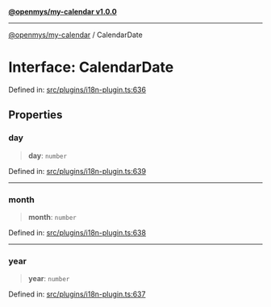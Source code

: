 [**@openmys/my-calendar v1.0.0**](../README.md)

***

[@openmys/my-calendar](../globals.md) / CalendarDate

# Interface: CalendarDate

Defined in: [src/plugins/i18n-plugin.ts:636](https://github.com/openmys/my-calendar/blob/96ebce4306bfb6a4ab4c4297a9b422c56933c5da/src/plugins/i18n-plugin.ts#L636)

## Properties

### day

> **day**: `number`

Defined in: [src/plugins/i18n-plugin.ts:639](https://github.com/openmys/my-calendar/blob/96ebce4306bfb6a4ab4c4297a9b422c56933c5da/src/plugins/i18n-plugin.ts#L639)

***

### month

> **month**: `number`

Defined in: [src/plugins/i18n-plugin.ts:638](https://github.com/openmys/my-calendar/blob/96ebce4306bfb6a4ab4c4297a9b422c56933c5da/src/plugins/i18n-plugin.ts#L638)

***

### year

> **year**: `number`

Defined in: [src/plugins/i18n-plugin.ts:637](https://github.com/openmys/my-calendar/blob/96ebce4306bfb6a4ab4c4297a9b422c56933c5da/src/plugins/i18n-plugin.ts#L637)
